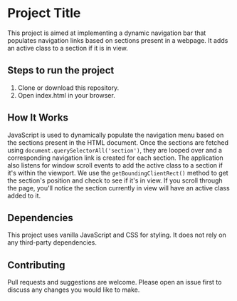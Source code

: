 # Project Title
This project is aimed at implementing a dynamic navigation bar that populates navigation links based on sections present in a webpage. It adds an active class to a section if it is in view.
## Steps to run the project
1. Clone or download this repository.
2. Open index.html in your browser.
## How It Works
JavaScript is used to dynamically populate the navigation menu based on the sections present in the HTML document. Once the sections are fetched using `document.querySelectorAll('section')`, they are looped over and a corresponding navigation link is created for each section.
The application also listens for window scroll events to add the active class to a section if it's within the viewport. We use the `getBoundingClientRect()` method to get the section's position and check to see if it's in view.
If you scroll through the page, you'll notice the section currently in view will have an active class added to it.
## Dependencies
This project uses vanilla JavaScript and CSS for styling. It does not rely on any third-party dependencies.
## Contributing
Pull requests and suggestions are welcome. Please open an issue first to discuss any changes you would like to make. 
